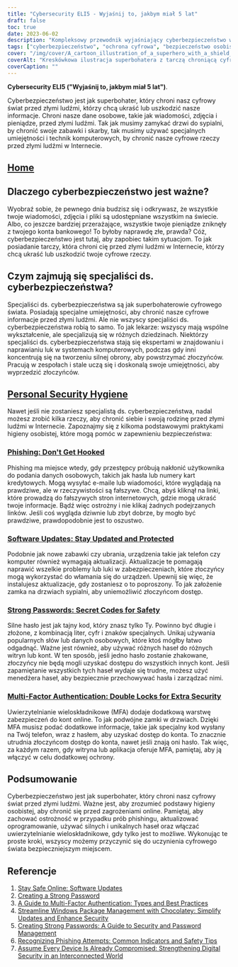 ```yaml
---
title: "Cybersecurity ELI5 - Wyjaśnij to, jakbym miał 5 lat"
draft: false
toc: true
date: 2023-06-02
description: "Kompleksowy przewodnik wyjaśniający cyberbezpieczeństwo w prostych słowach, podkreślający jego znaczenie, osobiste praktyki higieny bezpieczeństwa i rolę specjalistów ds. cyberbezpieczeństwa."
tags: ["cyberbezpieczeństwo", "ochrona cyfrowa", "bezpieczeństwo osobiste", "cyberzagrożenia", "specjaliści ds. cyberbezpieczeństwa", "phishing", "aktualizacje oprogramowania", "silne hasła", "uwierzytelnianie wieloskładnikowe", "bezpieczeństwo online", "cyfrowy świat", "cyberataki", "bezpieczeństwo informacji", "bezpieczeństwo w internecie", "ochrona danych", "prywatność online", "cyberobrona", "cyberhigiena", "Wskazówki dotyczące bezpieczeństwa online", "świadomość cybernetyczna", "cyberedukacja", "Zapobieganie cyberprzestępczości", "odporność cybernetyczna", "bezpieczne praktyki online", "prywatność cyfrowa", "przewodnik po cyberbezpieczeństwie", "podstawy cyberbezpieczeństwa", "świadomość cyberbezpieczeństwa", "wskazówki dotyczące cyberbezpieczeństwa", "najlepsze praktyki cyberbezpieczeństwa", "Cyberbezpieczeństwo dla początkujących"]
cover: "/img/cover/A_cartoon_illustration_of_a_superhero_with_a_shield_protecting_a_digital.png"
coverAlt: "Kreskówkowa ilustracja superbohatera z tarczą chroniącą cyfrowy świat przed hakerami i cyberzagrożeniami."
coverCaption: ""
---
```


**Cybersecurity ELI5 ("Wyjaśnij to, jakbym miał 5 lat")**.

Cyberbezpieczeństwo jest jak superbohater, który chroni nasz cyfrowy świat przed złymi ludźmi, którzy chcą ukraść lub uszkodzić nasze informacje. Chroni nasze dane osobowe, takie jak wiadomości, zdjęcia i pieniądze, przed złymi ludźmi. Tak jak musimy zamykać drzwi do sypialni, by chronić swoje zabawki i skarby, tak musimy używać specjalnych umiejętności i technik komputerowych, by chronić nasze cyfrowe rzeczy przed złymi ludźmi w Internecie.

## [Home](/cyber-security-career-playbook-start/)

## Dlaczego cyberbezpieczeństwo jest ważne?

Wyobraź sobie, że pewnego dnia budzisz się i odkrywasz, że wszystkie twoje wiadomości, zdjęcia i pliki są udostępniane wszystkim na świecie. Albo, co jeszcze bardziej przerażające, wszystkie twoje pieniądze zniknęły z twojego konta bankowego! To byłoby naprawdę złe, prawda? Cóż, cyberbezpieczeństwo jest tutaj, aby zapobiec takim sytuacjom. To jak posiadanie tarczy, która chroni cię przed złymi ludźmi w Internecie, którzy chcą ukraść lub uszkodzić twoje cyfrowe rzeczy.

## Czym zajmują się specjaliści ds. cyberbezpieczeństwa?

Specjaliści ds. cyberbezpieczeństwa są jak superbohaterowie cyfrowego świata. Posiadają specjalne umiejętności, aby chronić nasze cyfrowe informacje przed złymi ludźmi. Ale nie wszyscy specjaliści ds. cyberbezpieczeństwa robią to samo. To jak lekarze: wszyscy mają wspólne wykształcenie, ale specjalizują się w różnych dziedzinach. Niektórzy specjaliści ds. cyberbezpieczeństwa stają się ekspertami w znajdowaniu i naprawianiu luk w systemach komputerowych, podczas gdy inni koncentrują się na tworzeniu silnej obrony, aby powstrzymać złoczyńców. Pracują w zespołach i stale uczą się i doskonalą swoje umiejętności, aby wyprzedzić złoczyńców.

## [Personal Security Hygiene](https://simeononsecurity.com/articles/why-you-should-assume-every-device-you-touch-is-compromised/)

Nawet jeśli nie zostaniesz specjalistą ds. cyberbezpieczeństwa, nadal możesz zrobić kilka rzeczy, aby chronić siebie i swoją rodzinę przed złymi ludźmi w Internecie. Zapoznajmy się z kilkoma podstawowymi praktykami higieny osobistej, które mogą pomóc w zapewnieniu bezpieczeństwa:

### [Phishing: Don't Get Hooked](https://simeononsecurity.com/articles/what-is-a-common-indicator-of-a-phishing-attempt/)

Phishing ma miejsce wtedy, gdy przestępcy próbują nakłonić użytkownika do podania danych osobowych, takich jak hasła lub numery kart kredytowych. Mogą wysyłać e-maile lub wiadomości, które wyglądają na prawdziwe, ale w rzeczywistości są fałszywe. Chcą, abyś kliknął na linki, które prowadzą do fałszywych stron internetowych, gdzie mogą ukraść twoje informacje. Bądź więc ostrożny i nie klikaj żadnych podejrzanych linków. Jeśli coś wygląda dziwnie lub zbyt dobrze, by mogło być prawdziwe, prawdopodobnie jest to oszustwo.

### [Software Updates: Stay Updated and Protected](https://simeononsecurity.com/articles/why-you-should-be-using-chocolatey-for-windows-package-management/)

Podobnie jak nowe zabawki czy ubrania, urządzenia takie jak telefon czy komputer również wymagają aktualizacji. Aktualizacje te pomagają naprawić wszelkie problemy lub luki w zabezpieczeniach, które złoczyńcy mogą wykorzystać do włamania się do urządzeń. Upewnij się więc, że instalujesz aktualizacje, gdy zostaniesz o to poproszony. To jak założenie zamka na drzwiach sypialni, aby uniemożliwić złoczyńcom dostęp.

### [Strong Passwords: Secret Codes for Safety](https://simeononsecurity.com/articles/how-to-create-strong-passwords/)

Silne hasło jest jak tajny kod, który znasz tylko Ty. Powinno być długie i złożone, z kombinacją liter, cyfr i znaków specjalnych. Unikaj używania popularnych słów lub danych osobowych, które ktoś mógłby łatwo odgadnąć. Ważne jest również, aby używać różnych haseł do różnych witryn lub kont. W ten sposób, jeśli jedno hasło zostanie zhakowane, złoczyńcy nie będą mogli uzyskać dostępu do wszystkich innych kont. Jeśli zapamiętanie wszystkich tych haseł wydaje się trudne, możesz użyć menedżera haseł, aby bezpiecznie przechowywać hasła i zarządzać nimi.

### [Multi-Factor Authentication: Double Locks for Extra Security](https://simeononsecurity.com/articles/what-are-the-diferent-kinds-of-factors-in-mfa/)

Uwierzytelnianie wieloskładnikowe (MFA) dodaje dodatkową warstwę zabezpieczeń do kont online. To jak podwójne zamki w drzwiach. Dzięki MFA musisz podać dodatkowe informacje, takie jak specjalny kod wysłany na Twój telefon, wraz z hasłem, aby uzyskać dostęp do konta. To znacznie utrudnia złoczyńcom dostęp do konta, nawet jeśli znają oni hasło. Tak więc, za każdym razem, gdy witryna lub aplikacja oferuje MFA, pamiętaj, aby ją włączyć w celu dodatkowej ochrony.

## Podsumowanie

Cyberbezpieczeństwo jest jak superbohater, który chroni nasz cyfrowy świat przed złymi ludźmi. Ważne jest, aby zrozumieć podstawy higieny osobistej, aby chronić się przed zagrożeniami online. Pamiętaj, aby zachować ostrożność w przypadku prób phishingu, aktualizować oprogramowanie, używać silnych i unikalnych haseł oraz włączać uwierzytelnianie wieloskładnikowe, gdy tylko jest to możliwe. Wykonując te proste kroki, wszyscy możemy przyczynić się do uczynienia cyfrowego świata bezpieczniejszym miejscem.

## Referencje

1. [Stay Safe Online: Software Updates](https://www.staysafeonline.org/stay-safe-online/keep-a-clean-machine/software-updates/)
2. [Creating a Strong Password](https://www.us-cert.gov/ncas/tips/ST04-002)
3. [A Guide to Multi-Factor Authentication: Types and Best Practices](https://simeononsecurity.com/articles/what-are-the-diferent-kinds-of-factors-in-mfa/)
4. [Streamline Windows Package Management with Chocolatey: Simplify Updates and Enhance Security](https://simeononsecurity.com/articles/why-you-should-be-using-chocolatey-for-windows-package-management/)
5. [Creating Strong Passwords: A Guide to Security and Password Management](https://simeononsecurity.com/articles/how-to-create-strong-passwords/)
6. [Recognizing Phishing Attempts: Common Indicators and Safety Tips](https://simeononsecurity.com/articles/what-is-a-common-indicator-of-a-phishing-attempt/)
7. [Assume Every Device Is Already Compromised: Strengthening Digital Security in an Interconnected World](https://simeononsecurity.com/articles/why-you-should-assume-every-device-you-touch-is-compromised/)